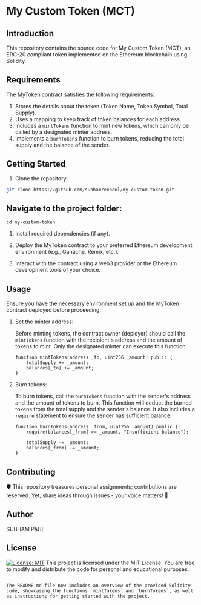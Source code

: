 # My Custom Token (MCT)

## Introduction

This repository contains the source code for My Custom Token (MCT), an ERC-20 compliant token implemented on the Ethereum blockchain using Solidity.

## Requirements

The MyToken contract satisfies the following requirements:

1. Stores the details about the token (Token Name, Token Symbol, Total Supply).
2. Uses a mapping to keep track of token balances for each address.
3. Includes a `mintTokens` function to mint new tokens, which can only be called by a designated minter address.
4. Implements a `burnTokens` function to burn tokens, reducing the total supply and the balance of the sender.

## Getting Started

1. Clone the repository:

```bash
git clone https://github.com/subhamrexpaul/my-custom-token.git
```

## Navigate to the project folder:
``cd my-custom-token``
1. Install required dependencies (if any).

2. Deploy the MyToken contract to your preferred Ethereum development environment (e.g., Ganache, Remix, etc.).

3. Interact with the contract using a web3 provider or the Ethereum development tools of your choice.

## Usage

Ensure you have the necessary environment set up and the MyToken contract deployed before proceeding.

1. Set the minter address:

   Before minting tokens, the contract owner (deployer) should call the `mintTokens` function with the recipient's address and the amount of tokens to mint. Only the designated minter can execute this function.

   ```solidity
   function mintTokens(address _to, uint256 _amount) public {
       totalSupply += _amount;
       balances[_to] += _amount;
   }
   ```

2. Burn tokens:

   To burn tokens, call the `burnTokens` function with the sender's address and the amount of tokens to burn. This function will deduct the burned tokens from the total supply and the sender's balance. It also includes a `require` statement to ensure the sender has sufficient balance.

   ```solidity
   function burnTokens(address _from, uint256 _amount) public {
       require(balances[_from] >= _amount, "Insufficient balance");
       
       totalSupply -= _amount;
       balances[_from] -= _amount;
   }
   ```

## Contributing

🛡️ This repository treasures personal assignments; contributions are reserved. Yet, share ideas through issues - your voice matters! 🌟

## Author

SUBHAM PAUL

## License
[![License: MIT](https://img.shields.io/badge/License-MIT-yellow.svg)](https://opensource.org/licenses/MIT)
This project is licensed under the MIT License. You are free to modify and distribute the code for personal and educational purposes.

```

The README.md file now includes an overview of the provided Solidity code, showcasing the functions `mintTokens` and `burnTokens`, as well as instructions for getting started with the project.

